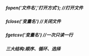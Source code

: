 ##### fopen('文件名','打开方式'); //打开文件
##### fclose('变量名') //关闭文件
##### fgetcsv('变量名') //一次只读一行
##### 三大结构:顺序、循环、选择
